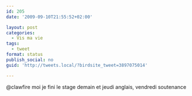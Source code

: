 ```yaml
---
id: 205
date: '2009-09-10T21:55:52+02:00'

layout: post
categories:
  - Vis ma vie
tags:
  - tweet
format: status
publish_social: no
guid: 'http://tweets.local/?birdsite_tweet=3897075014'

---
```


@clawfire moi je fini le stage demain et jeudi anglais, vendredi soutenance